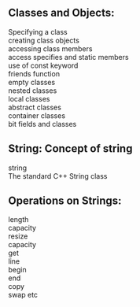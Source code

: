 ## Classes and Objects:

Specifying a class  
creating class objects  
accessing class members  
access specifies and static members  
use of const keyword  
friends function  
empty classes  
nested classes  
local classes  
abstract classes  
container classes  
bit fields and classes

## String: Concept of string

string  
The standard C++ String class

## Operations on Strings:

length  
capacity  
resize  
capacity  
get  
line  
begin  
end  
copy  
swap etc
